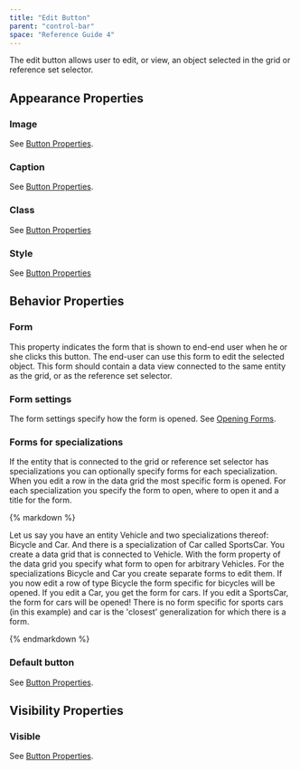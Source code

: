 ```yaml
---
title: "Edit Button"
parent: "control-bar"
space: "Reference Guide 4"
---
```

The edit button allows user to edit, or view, an object selected in the grid or reference set selector.

## Appearance Properties

### Image

See [Button Properties](button-properties).

### Caption

See [Button Properties](button-properties).

### Class

See [Button Properties](button-properties)

### Style

See [Button Properties](button-properties)

## Behavior Properties

### Form

This property indicates the form that is shown to end-end user when he or she clicks this button. The end-user can use this form to edit the selected object. This form should contain a data view connected to the same entity as the grid, or as the reference set selector.

### Form settings

The form settings specify how the form is opened. See [Opening Forms](opening-forms).

### Forms for specializations

If the entity that is connected to the grid or reference set selector has specializations you can optionally specify forms for each specialization. When you edit a row in the data grid the most specific form is opened. For each specialization you specify the form to open, where to open it and a title for the form.

<div class="alert alert-info">{% markdown %}

Let us say you have an entity Vehicle and two specializations thereof: Bicycle and Car. And there is a specialization of Car called SportsCar. You create a data grid that is connected to Vehicle. With the form property of the data grid you specify what form to open for arbitrary Vehicles. For the specializations Bicycle and Car you create separate forms to edit them. If you now edit a row of type Bicycle the form specific for bicycles will be opened. If you edit a Car, you get the form for cars. If you edit a SportsCar, the form for cars will be opened! There is no form specific for sports cars (in this example) and car is the 'closest' generalization for which there is a form.

{% endmarkdown %}</div>

### Default button

See [Button Properties](button-properties).

## Visibility Properties

### Visible

See [Button Properties](button-properties).
